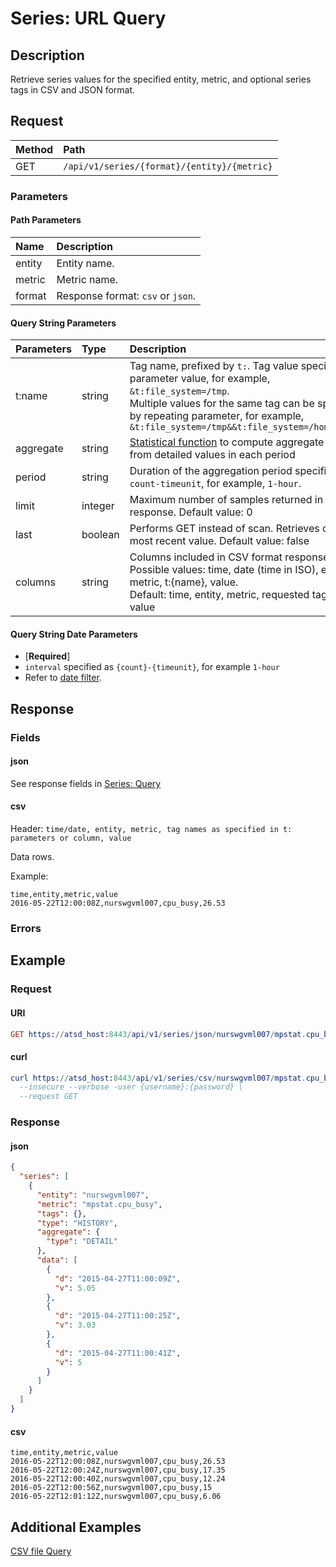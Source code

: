 # Series: URL Query

## Description

Retrieve series values for the specified entity, metric, and optional series tags in CSV and JSON format. 

## Request

| **Method** | **Path** |
|:---|:---|
| GET | `/api/v1/series/{format}/{entity}/{metric}` |

### Parameters 

#### Path Parameters

| **Name** | **Description** |
|:---|:---|
| entity | Entity name. |
| metric | Metric name. |
| format | Response format: `csv` or `json`. |

#### Query String Parameters

|**Parameters**|**Type**|**Description**|
|:---|:---|:---|
|t:name|string|Tag name, prefixed by `t:`. Tag value specified as parameter value, for example, `&t:file_system=/tmp`. <br>Multiple values for the same tag can be specified by repeating parameter, for example, `&t:file_system=/tmp&&t:file_system=/home/export`|
|aggregate|string|[Statistical function](/api/data/aggregation.md#statistics) to compute aggregate results from detailed values in each period|
|period|string|Duration of the aggregation period specified as `count-timeunit`, for example, `1-hour`.|
|limit|integer|Maximum number of samples returned in response. Default value: 0|
|last|boolean|Performs GET instead of scan. Retrieves only 1 most recent value. Default value: false|
|columns|string|Columns included in CSV format response. <br>Possible values: time, date (time in ISO), entity, metric, t:{name}, value. <br>Default: time, entity, metric, requested tag names, value

#### Query String Date Parameters

* [**Required**]
* `interval` specified as `{count}-{timeunit}`, for example `1-hour`
* Refer to [date filter](../filter-date.md).

## Response

### Fields

#### json

See response fields in [Series: Query](query.md#response-fields)

#### csv

Header: `time/date, entity, metric, tag names as specified in t: parameters or column, value`

Data rows.

Example:

```ls
time,entity,metric,value
2016-05-22T12:00:08Z,nurswgvml007,cpu_busy,26.53
```

### Errors

## Example

### Request

#### URI

```elm
GET https://atsd_host:8443/api/v1/series/json/nurswgvml007/mpstat.cpu_busy?startDate=previous_hour&endDate=now&timeFormat=iso
```

#### curl

```elm
curl https://atsd_host:8443/api/v1/series/csv/nurswgvml007/mpstat.cpu_busy?startDate=previous_hour&endDate=now&timeFormat=iso \
  --insecure --verbose -user {username}:{password} \
  --request GET
```

### Response

#### json

```json
{
  "series": [
    {
      "entity": "nurswgvml007",
      "metric": "mpstat.cpu_busy",
      "tags": {},
      "type": "HISTORY",
      "aggregate": {
        "type": "DETAIL"
      },
      "data": [
        {
          "d": "2015-04-27T11:00:09Z",
          "v": 5.05
        },
        {
          "d": "2015-04-27T11:00:25Z",
          "v": 3.03
        },
        {
          "d": "2015-04-27T11:00:41Z",
          "v": 5
        }
      ]
    }
  ]
}
```

#### csv

```ls
time,entity,metric,value
2016-05-22T12:00:08Z,nurswgvml007,cpu_busy,26.53
2016-05-22T12:00:24Z,nurswgvml007,cpu_busy,17.35
2016-05-22T12:00:40Z,nurswgvml007,cpu_busy,12.24
2016-05-22T12:00:56Z,nurswgvml007,cpu_busy,15
2016-05-22T12:01:12Z,nurswgvml007,cpu_busy,6.06
```

## Additional Examples

[CSV file Query](https://github.com/axibase/atsd-docs/blob/master/api/data/examples/series-url-query-csv-format.md)
